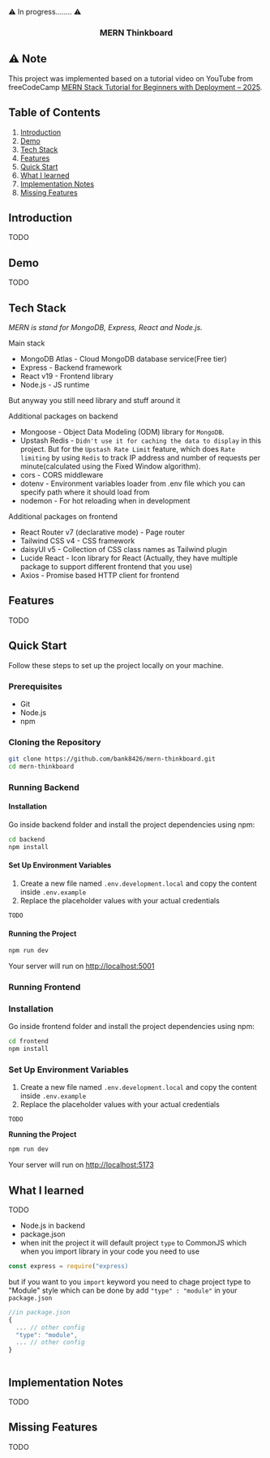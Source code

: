 ⚠️ In progress........ ⚠️

<h3 align="center">MERN Thinkboard</h3>

## ⚠️ Note

This project was implemented based on a tutorial video on YouTube from freeCodeCamp [MERN Stack Tutorial for Beginners with Deployment – 2025](https://www.youtube.com/watch?v=F9gB5b4jgOI).

## Table of Contents

1. [Introduction](#introduction)
2. [Demo](#demo)
3. [Tech Stack](#tech-stack)
4. [Features](#features)
5. [Quick Start](#quick-start)
6. [What I learned](#learn)
7. [Implementation Notes](#note)
8. [Missing Features](#miss)

## <a name="introduction">Introduction</a>

TODO

## <a name="demo">Demo</a>

TODO

## <a name="tech-stack">Tech Stack</a>

_MERN is stand for MongoDB, Express, React and Node.js._

Main stack

- MongoDB Atlas - Cloud MongoDB database service(Free tier)
- Express - Backend framework
- React v19 - Frontend library
- Node.js - JS runtime

But anyway you still need library and stuff around it

Additional packages on backend

- Mongoose - Object Data Modeling (ODM) library for `MongoDB`.
- Upstash Redis - `Didn't use it for caching the data to display` in this project. But for the `Upstash Rate Limit` feature, which does `Rate limiting` by using `Redis` to track IP address and number of requests per minute(calculated using the Fixed Window algorithm).
- cors - CORS middleware
- dotenv - Environment variables loader from .env file which you can specify path where it should load from
- nodemon - For hot reloading when in development

Additional packages on frontend

- React Router v7 (declarative mode) - Page router
- Tailwind CSS v4 - CSS framework
- daisyUI v5 - Collection of CSS class names as Tailwind plugin
- Lucide React - Icon library for React (Actually, they have multiple package to support different frontend that you use)
- Axios - Promise based HTTP client for frontend

## <a name="features">Features</a>

TODO

## <a name="quick-start">Quick Start</a>

Follow these steps to set up the project locally on your machine.

### Prerequisites

- Git
- Node.js
- npm

### Cloning the Repository

```bash
git clone https://github.com/bank8426/mern-thinkboard.git
cd mern-thinkboard
```

### Running Backend

#### Installation

Go inside backend folder and install the project dependencies using npm:

```bash
cd backend
npm install
```

#### Set Up Environment Variables

1. Create a new file named `.env.development.local` and copy the content inside `.env.example`
2. Replace the placeholder values with your actual credentials

```env
TODO
```

#### Running the Project

```bash
npm run dev
```

Your server will run on [http://localhost:5001](http://localhost:5001/)

### Running Frontend

### Installation

Go inside frontend folder and install the project dependencies using npm:

```bash
cd frontend
npm install
```

### Set Up Environment Variables

1. Create a new file named `.env.development.local` and copy the content inside `.env.example`
2. Replace the placeholder values with your actual credentials

```env
TODO
```

**Running the Project**

```bash
npm run dev
```

Your server will run on [http://localhost:5173](http://localhost:5173/)

## <a name="learn">What I learned</a>

TODO

- Node.js in backend
- package.json
- when init the project it will default project `type` to CommonJS which when you import library in your code you need to use

```js
const express = require("express)
```

but if you want to you `import` keyword you need to chage project type to "Module" style which can be done by add `"type" : "module"` in your `package.json`

```js
//in package.json
{
  ... // other config
  "type": "module",
  ... // other config
}



```

<!-- daisyUI -->

## <a name="note">Implementation Notes</a>

TODO

<!-- talk about path position for .env -->

## <a name="miss">Missing Features</a>

TODO
